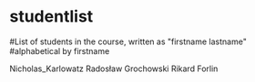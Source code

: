 # studentlist
#List of students in the course, written as "firstname lastname"
#alphabetical by firstname

Nicholas_Karlowatz
Radosław Grochowski
Rikard Forlin
